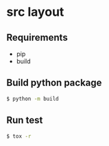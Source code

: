 # src layout
## Requirements
- pip
- build

## Build python package
```sh
$ python -m build
```

## Run test
```sh
$ tox -r 
```

